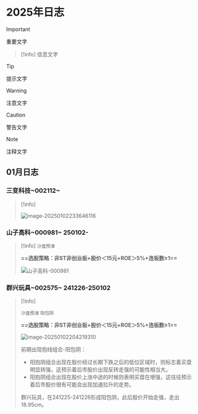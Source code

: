# 2025年日志

> [!important]
> 重要文字

> [!info]
> 信息文字

> [!tip]
> 提示文字

> [!warning]
> 注意文字

> [!caution]
> 警告文字

> [!note]
> 注释文字

## 01月日志

### 三变科技~002112~  

> [!info]
>
> ![image-20250102233646116](https://cdn.jsdelivr.net/gh/zhengzhenning/imageBeds@main/images/image-20250102233646116.png)

### 山子高科~000981~ 250102-

> [!info]
> `沙盘预演` 
>
> **==选股策略：非ST非创业板+股价＜15元+ROE＞5%+连板数≥1==**
>
> ![山子高科-000981](https://cdn.jsdelivr.net/gh/zhengzhenning/imageBeds@main/images/image-20250102231606447.png)

### 群兴玩具~002575~ 241226-250102

> [!info]
>
> `沙盘预演` `阳包阴` 
>
> **==选股策略：非ST非创业板+股价＜15元+ROE＞5%+连板数≥1==**
>
> ![image-20250102204219310](https://cdn.jsdelivr.net/gh/zhengzhenning/imageBeds@main/images/image-20250102204219310.png)
>
> 前期出现抱线组合-阳包阴：
>
> - 阳抱阴组合出现在股价经过长期下跌之后的低位区域时，则标志着买盘明显转强，这预示着后市股价出现反转走强的可能性相当大。
> - 阳抱阴组合出现在股价上涨中途的时候则表明买盘在增强，这往往预示着后市股价很有可能会出现加速拉升的走势。
>
> 群兴玩具，在241225-241226形成阳包阴，此后股价开始走强，走出18.95cm。



### 
